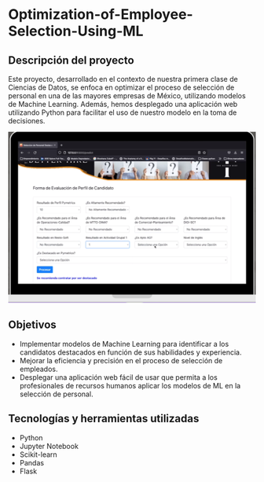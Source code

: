 # Optimization-of-Employee-Selection-Using-ML

## Descripción del proyecto
Este proyecto, desarrollado en el contexto de nuestra primera clase de Ciencias de Datos, se enfoca en optimizar el proceso de selección de personal en una de las mayores empresas de México, utilizando modelos de Machine Learning. Además, hemos desplegado una aplicación web utilizando Python para facilitar el uso de nuestro modelo en la toma de decisiones.

![showcase](WebApp/static/showcase.png)


## Objetivos
* Implementar modelos de Machine Learning para identificar a los candidatos destacados en función de sus habilidades y experiencia.
* Mejorar la eficiencia y precisión en el proceso de selección de empleados.
* Desplegar una aplicación web fácil de usar que permita a los profesionales de recursos humanos aplicar los modelos de ML en la selección de personal.

## Tecnologías y herramientas utilizadas
* Python
* Jupyter Notebook
* Scikit-learn
* Pandas
* Flask

